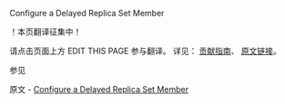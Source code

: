  Configure a Delayed Replica Set Member

 ！本页翻译征集中！

请点击页面上方 EDIT THIS PAGE 参与翻译。
详见：
[贡献指南]( https://github.com/JinMuInfo/MongoDB-Manual-zh/blob/master/CONTRIBUTING.md )、
[原文链接](  https://docs.mongodb.com/manual/tutorial/configure-a-delayed-replica-set-member/  )。

 参见

原文 - [Configure a Delayed Replica Set Member]( https://docs.mongodb.com/manual/tutorial/configure-a-delayed-replica-set-member/ )


